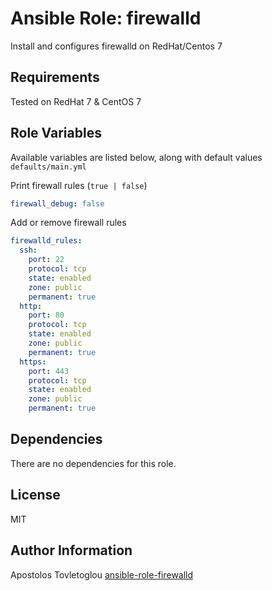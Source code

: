 # Ansible Role: firewalld

Install and configures firewalld on RedHat/Centos 7

## Requirements

Tested on RedHat 7 & CentOS 7

## Role Variables

Available variables are listed below, along with default values `defaults/main.yml`

Print firewall rules (`true | false`)

```yml
firewall_debug: false
```

Add or remove firewall rules

```yml
firewalld_rules:
  ssh:
    port: 22
    protocol: tcp
    state: enabled
    zone: public
    permanent: true
  http:
    port: 80
    protocol: tcp
    state: enabled
    zone: public
    permanent: true
  https:
    port: 443
    protocol: tcp
    state: enabled
    zone: public
    permanent: true
```

## Dependencies

There are no dependencies for this role.

## License

MIT

## Author Information

Apostolos Tovletoglou [ansible-role-firewalld](https://github.com/tovletoglou/ansible-role-firewalld)
